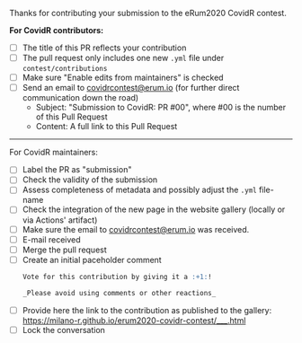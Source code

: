 Thanks for contributing your submission to the eRum2020 CovidR contest.

**For CovidR contributors:**

- [ ] The title of this PR reflects your contribution
- [ ] The pull request only includes one new `.yml` file under `contest/contributions`
- [ ] Make sure "Enable edits from maintainers" is checked
- [ ] Send an email to covidrcontest@erum.io (for further direct communication down the road)
     - Subject: "Submission to CovidR: PR #00", where #00 is the number of this Pull Request
     - Content: A full link to this Pull Request

---

For CovidR maintainers:

- [ ] Label the PR as "submission"
- [ ] Check the validity of the submission
- [ ] Assess completeness of metadata and possibly adjust the `.yml` file-name
- [ ] Check the integration of the new page in the website gallery (locally or via Actions' artifact)
- [ ] Make sure the email to covidrcontest@erum.io was received.
- [ ] E-mail received
- [ ] Merge the pull request
- [ ] Create an initial paceholder comment
    ```md
    Vote for this contribution by giving it a :+1:!

    _Please avoid using comments or other reactions_
    ```
- [ ] Provide here the link to the contribution as published to the gallery: https://milano-r.github.io/erum2020-covidr-contest/___.html
- [ ] Lock the conversation
